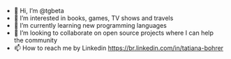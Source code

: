 - 👋 Hi, I’m @tgbeta
- 👀 I’m interested in books, games, TV shows and travels
- 🌱 I’m currently learning new programming languages
- 💞️ I’m looking to collaborate on open source projects where I can help the community
- 📫 How to reach me by Linkedin https://br.linkedin.com/in/tatiana-bohrer

<!---
tgbeta/tgbeta is a ✨ special ✨ repository because its `README.md` (this file) appears on your GitHub profile.
You can click the Preview link to take a look at your changes.
--->
